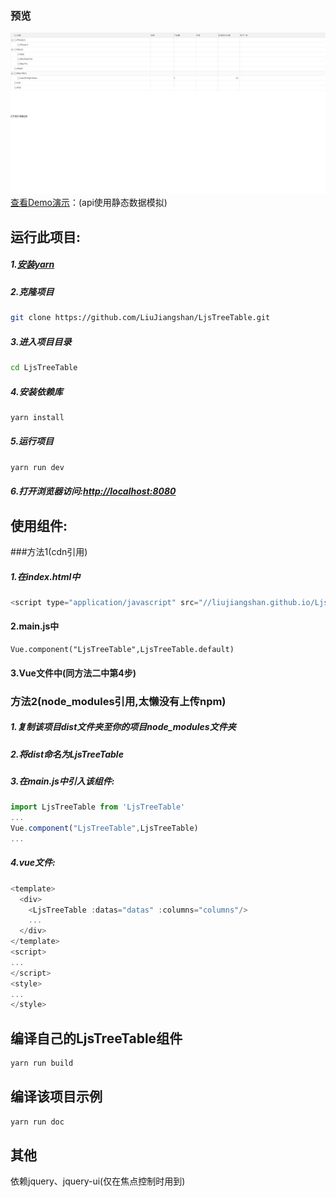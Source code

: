 ### 预览
![avatar](pre.png)
[查看Demo演示](https://liujiangshan.github.io/LjsTreeTable/index.html)：(api使用静态数据模拟)
## 运行此项目:
##### 1.[安装yarn](https://yarnpkg.com/zh-Hans/docs/install)
##### 2.克隆项目
```bash
git clone https://github.com/LiuJiangshan/LjsTreeTable.git
```
##### 3.进入项目目录
```bash
cd LjsTreeTable
```
##### 4.安装依赖库
```bash
yarn install
```
##### 5.运行项目
```bash
yarn run dev
```
##### 6.打开浏览器访问:[http://localhost:8080](http://localhost:8080)

## 使用组件:
###方法1(cdn引用)
##### 1.在index.html中
```javascript
<script type="application/javascript" src="//liujiangshan.github.io/LjsTreeTable/dist/index.js"></script>
```
#### 2.main.js中
```
Vue.component("LjsTreeTable",LjsTreeTable.default)
```
#### 3.Vue文件中(同方法二中第4步)
### 方法2(node_modules引用,太懒没有上传npm)
##### 1.复制该项目dist文件夹至你的项目node_modules文件夹
##### 2.将dist命名为LjsTreeTable
##### 3.在main.js中引入该组件:
```javascript
import LjsTreeTable from 'LjsTreeTable'
...
Vue.component("LjsTreeTable",LjsTreeTable)
...
```
##### 4.vue文件:
```javascript
<template>
  <div>
    <LjsTreeTable :datas="datas" :columns="columns"/>
    ...
  </div>
</template>
<script>
...
</script>
<style>
...
</style>
```
## 编译自己的LjsTreeTable组件
```bash
yarn run build
```
## 编译该项目示例
```bash
yarn run doc
```
## 其他
依赖jquery、jquery-ui(仅在焦点控制时用到)
